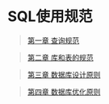 SQL使用规范
====

>[第一章 查询规范](https://github.com/saasjit/tinyphp/blob/master/docs/sql/select-001.md)

>[第二章 库和表的规范](https://github.com/saasjit/tinyphp/blob/master/docs/sql/dbtable-002.md)

>[第三章 数据库设计原则](https://github.com/saasjit/tinyphp/blob/master/docs/sql/design-003.md)

>[第四章 数据库优化原则](https://github.com/saasjit/tinyphp/blob/master/docs/sql/optimization-004.md)